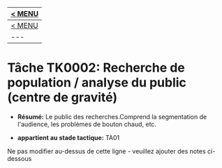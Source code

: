 |[< MENU](../../README.md)|
|---|
|[< MENU](../README.md)|
|---|
# Tâche TK0002: Recherche de population / analyse du public (centre de gravité)

* **Résumé:** Le public des recherches.Comprend la segmentation de l'audience, les problèmes de bouton chaud, etc.

* **appartient au stade tactique:** TA01

Ne pas modifier au-dessus de cette ligne - veuillez ajouter des notes ci-dessous